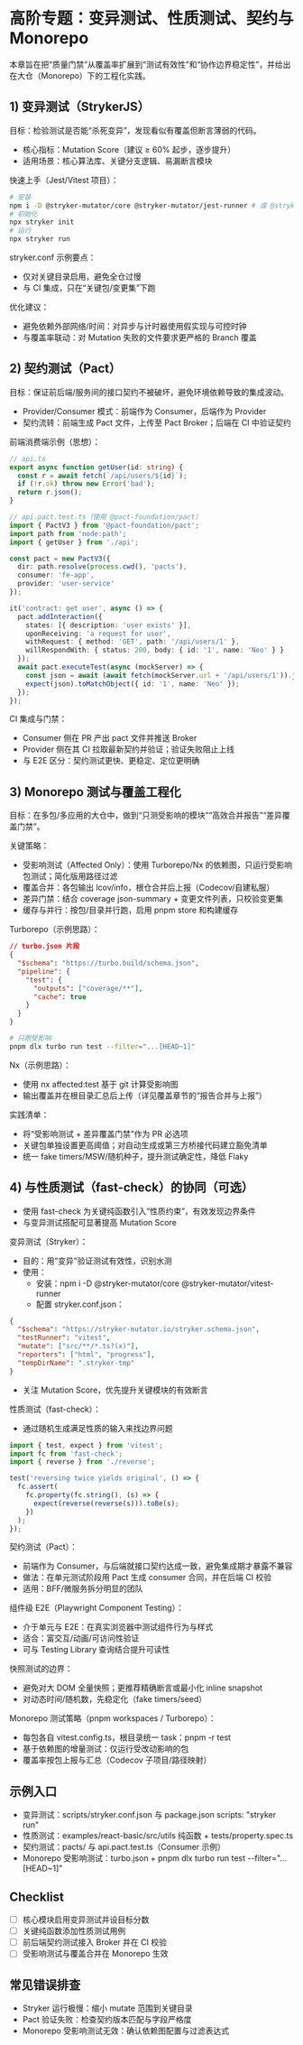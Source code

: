 # 高阶专题：变异测试、性质测试、契约与 Monorepo

本章旨在把“质量门禁”从覆盖率扩展到“测试有效性”和“协作边界稳定性”，并给出在大仓（Monorepo）下的工程化实践。

## 1) 变异测试（StrykerJS）
目标：检验测试是否能“杀死变异”，发现看似有覆盖但断言薄弱的代码。
- 核心指标：Mutation Score（建议 ≥ 60% 起步，逐步提升）
- 适用场景：核心算法库、关键分支逻辑、易漏断言模块

快速上手（Jest/Vitest 项目）：
```bash
# 安装
npm i -D @stryker-mutator/core @stryker-mutator/jest-runner # 或 @stryker-mutator/vitest-runner
# 初始化
npx stryker init
# 运行
npx stryker run
```
stryker.conf 示例要点：
- 仅对关键目录启用，避免全仓过慢
- 与 CI 集成，只在“关键包/变更集”下跑

优化建议：
- 避免依赖外部网络/时间：对异步与计时器使用假实现与可控时钟
- 与覆盖率联动：对 Mutation 失败的文件要求更严格的 Branch 覆盖

## 2) 契约测试（Pact）
目标：保证前后端/服务间的接口契约不被破坏，避免环境依赖导致的集成波动。
- Provider/Consumer 模式：前端作为 Consumer，后端作为 Provider
- 契约流转：前端生成 Pact 文件，上传至 Pact Broker；后端在 CI 中验证契约

前端消费端示例（思想）：
```ts
// api.ts
export async function getUser(id: string) {
  const r = await fetch(`/api/users/${id}`);
  if (!r.ok) throw new Error('bad');
  return r.json();
}
```
```ts
// api.pact.test.ts（使用 @pact-foundation/pact）
import { PactV3 } from '@pact-foundation/pact';
import path from 'node:path';
import { getUser } from './api';

const pact = new PactV3({
  dir: path.resolve(process.cwd(), 'pacts'),
  consumer: 'fe-app',
  provider: 'user-service'
});

it('contract: get user', async () => {
  pact.addInteraction({
    states: [{ description: 'user exists' }],
    uponReceiving: 'a request for user',
    withRequest: { method: 'GET', path: '/api/users/1' },
    willRespondWith: { status: 200, body: { id: '1', name: 'Neo' } }
  });
  await pact.executeTest(async (mockServer) => {
    const json = await (await fetch(mockServer.url + '/api/users/1')).json();
    expect(json).toMatchObject({ id: '1', name: 'Neo' });
  });
});
```
CI 集成与门禁：
- Consumer 侧在 PR 产出 pact 文件并推送 Broker
- Provider 侧在其 CI 拉取最新契约并验证；验证失败阻止上线
- 与 E2E 区分：契约测试更快、更稳定、定位更明确

## 3) Monorepo 测试与覆盖工程化
目标：在多包/多应用的大仓中，做到“只测受影响的模块”“高效合并报告”“差异覆盖门禁”。

关键策略：
- 受影响测试（Affected Only）：使用 Turborepo/Nx 的依赖图，只运行受影响包测试；简化版用路径过滤
- 覆盖合并：各包输出 lcov/info，根仓合并后上报（Codecov/自建私服）
- 差异门禁：结合 coverage json-summary + 变更文件列表，只校验变更集
- 缓存与并行：按包/目录并行跑，启用 pnpm store 和构建缓存

Turborepo（示例思路）：
```json
// turbo.json 片段
{
  "$schema": "https://turbo.build/schema.json",
  "pipeline": {
    "test": {
      "outputs": ["coverage/**"],
      "cache": true
    }
  }
}
```
```bash
# 只跑受影响
pnpm dlx turbo run test --filter="...[HEAD~1]"
```

Nx（示例思路）：
- 使用 nx affected:test 基于 git 计算受影响图
- 输出覆盖并在根目录汇总后上传（详见覆盖章节的“报告合并与上报”）

实践清单：
- 将“受影响测试 + 差异覆盖门禁”作为 PR 必选项
- 关键包单独设置更高阈值；对自动生成或第三方桥接代码建立豁免清单
- 统一 fake timers/MSW/随机种子，提升测试确定性，降低 Flaky

## 4) 与性质测试（fast-check）的协同（可选）
- 使用 fast-check 为关键纯函数引入“性质约束”，有效发现边界条件
- 与变异测试搭配可显著提高 Mutation Score

变异测试（Stryker）：
- 目的：用“变异”验证测试有效性，识别水测
- 使用：
  - 安装：npm i -D @stryker-mutator/core @stryker-mutator/vitest-runner
  - 配置 stryker.conf.json：
```json
{
  "$schema": "https://stryker-mutator.io/stryker.schema.json",
  "testRunner": "vitest",
  "mutate": ["src/**/*.ts?(x)"],
  "reporters": ["html", "progress"],
  "tempDirName": ".stryker-tmp"
}
```
- 关注 Mutation Score，优先提升关键模块的有效断言

性质测试（fast-check）：
- 通过随机生成满足性质的输入来找边界问题
```ts
import { test, expect } from 'vitest';
import fc from 'fast-check';
import { reverse } from './reverse';

test('reversing twice yields original', () => {
  fc.assert(
    fc.property(fc.string(), (s) => {
      expect(reverse(reverse(s))).toBe(s);
    })
  );
});
```

契约测试（Pact）：
- 前端作为 Consumer，与后端就接口契约达成一致，避免集成期才暴露不兼容
- 做法：在单元测试阶段用 Pact 生成 consumer 合同，并在后端 CI 校验
- 适用：BFF/微服务拆分明显的团队

组件级 E2E（Playwright Component Testing）：
- 介于单元与 E2E：在真实浏览器中测试组件行为与样式
- 适合：富交互/动画/可访问性验证
- 可与 Testing Library 查询结合提升可读性

快照测试的边界：
- 避免对大 DOM 全量快照；更推荐精确断言或最小化 inline snapshot
- 对动态时间/随机数，先稳定化（fake timers/seed）

Monorepo 测试策略（pnpm workspaces / Turborepo）：
- 每包各自 vitest.config.ts，根目录统一 task：pnpm -r test
- 基于依赖图的增量测试：仅运行受改动影响的包
- 覆盖率按包上报与汇总（Codecov 子项目/路径映射）

## 示例入口
- 变异测试：scripts/stryker.conf.json 与 package.json scripts: "stryker run"
- 性质测试：examples/react-basic/src/utils 纯函数 + tests/property.spec.ts
- 契约测试：pacts/ 与 api.pact.test.ts（Consumer 示例）
- Monorepo 受影响测试：turbo.json + pnpm dlx turbo run test --filter="...[HEAD~1]"

## Checklist
- [ ] 核心模块启用变异测试并设目标分数
- [ ] 关键纯函数添加性质测试用例
- [ ] 前后端契约测试接入 Broker 并在 CI 校验
- [ ] 受影响测试与覆盖合并在 Monorepo 生效

## 常见错误排查
- Stryker 运行极慢：缩小 mutate 范围到关键目录
- Pact 验证失败：检查契约版本匹配与字段严格度
- Monorepo 受影响测试无效：确认依赖图配置与过滤表达式
